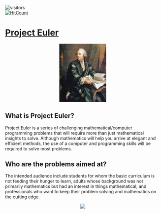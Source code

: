 ![visitors](https://visitor-badge.glitch.me/badge?page_id=AvivYaniv.Python-Challenge.issue.1) <br/>
[![HitCount](http://hits.dwyl.com/AvivYaniv/Python-Challenge.svg)](http://hits.dwyl.com/AvivYaniv/Python-Challenge)<br/>

# [Project Euler](https://projecteuler.net/)

<p align="center">
    <img src="https://github.com/AvivYaniv/Project-Euler/blob/master/logo/LeonhardEuler.jpg" width="30%"/>
<p/>

## What is Project Euler? <br/>
Project Euler is a series of challenging mathematical/computer programming problems that will require more than just mathematical insights to solve. Although mathematics will help you arrive at elegant and efficient methods, the use of a computer and programming skills will be required to solve most problems.

## Who are the problems aimed at? <br/>
The intended audience include students for whom the basic curriculum is not feeding their hunger to learn, adults whose background was not primarily mathematics but had an interest in things mathematical, and professionals who want to keep their problem solving and mathematics on the cutting edge.

<p align="center">
    <img src="https://projecteuler.net/profile/Aviv_Yaniv.png" width="50%"/>
<p/>
